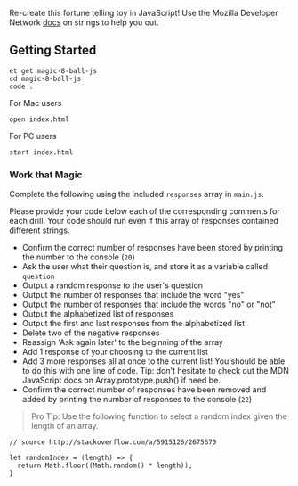 Re-create this fortune telling toy in JavaScript! Use the Mozilla Developer Network [docs](https://developer.mozilla.org/en-US/docs/Web/JavaScript/Reference/Global_Objects/String) on strings to help you out.

## Getting Started

```no-highlight
et get magic-8-ball-js
cd magic-8-ball-js
code .
```

For Mac users

```no-highlight
open index.html
```

For PC users

```no-highlight
start index.html
```

### Work that Magic

Complete the following using the included `responses` array in `main.js`.

Please provide your code below each of the corresponding comments for each drill. Your code should run even if this array of responses contained different strings.

- Confirm the correct number of responses have been stored by printing the number to the console (`20`)
- Ask the user what their question is, and store it as a variable called `question`
- Output a random response to the user's question
- Output the number of responses that include the word "yes"
- Output the number of responses that include the words "no" or "not"
- Output the alphabetized list of responses
- Output the first and last responses from the alphabetized list
- Delete two of the negative responses
- Reassign 'Ask again later' to the beginning of the array
- Add 1 response of your choosing to the current list
- Add 3 more responses all at once to the current list! You should be able to do this with one line of code. Tip: don't hesitate to check out the MDN JavaScript docs on Array.prototype.push() if need be.
- Confirm the correct number of responses have been removed and added by printing the number of responses to the console (`22`)

> Pro Tip: Use the following function to select a random index given the length of an array.

```no-highlight
// source http://stackoverflow.com/a/5915126/2675670

let randomIndex = (length) => {
  return Math.floor((Math.random() * length));
}
```
